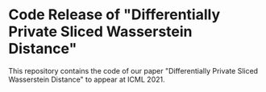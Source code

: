 # Code Release of "Differentially Private Sliced Wasserstein Distance"

This repository contains the code of our paper  "Differentially Private Sliced Wasserstein Distance" to appear at ICML 2021.

